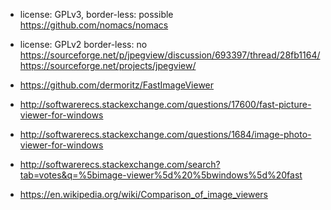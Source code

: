 - license: GPLv3, border-less: possible https://github.com/nomacs/nomacs
- license: GPLv2  border-less: no https://sourceforge.net/p/jpegview/discussion/693397/thread/28fb1164/ https://sourceforge.net/projects/jpegview/
- https://github.com/dermoritz/FastImageViewer

- http://softwarerecs.stackexchange.com/questions/17600/fast-picture-viewer-for-windows
- http://softwarerecs.stackexchange.com/questions/1684/image-photo-viewer-for-windows
- http://softwarerecs.stackexchange.com/search?tab=votes&q=%5bimage-viewer%5d%20%5bwindows%5d%20fast
- https://en.wikipedia.org/wiki/Comparison_of_image_viewers
